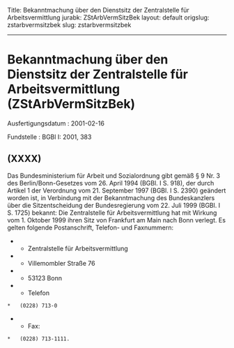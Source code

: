 Title: Bekanntmachung über den Dienstsitz der Zentralstelle für Arbeitsvermittlung
jurabk: ZStArbVermSitzBek
layout: default
origslug: zstarbvermsitzbek
slug: zstarbvermsitzbek

---

# Bekanntmachung über den Dienstsitz der Zentralstelle für Arbeitsvermittlung (ZStArbVermSitzBek)

Ausfertigungsdatum
:   2001-02-16

Fundstelle
:   BGBl I: 2001, 383



## (XXXX)

Das Bundesministerium für Arbeit und Sozialordnung gibt gemäß § 9 Nr.
3 des Berlin/Bonn-Gesetzes vom 26. April 1994 (BGBl. I S. 918), der
durch Artikel 1 der Verordnung vom 21. September 1997 (BGBl. I S.
2390) geändert worden ist, in Verbindung mit der Bekanntmachung des
Bundeskanzlers über die Sitzentscheidung der Bundesregierung vom 22.
Juli 1999 (BGBl. I S. 1725) bekannt:
Die Zentralstelle für Arbeitsvermittlung hat mit Wirkung vom 1.
Oktober 1999 ihren Sitz von Frankfurt am Main nach Bonn verlegt. Es
gelten folgende Postanschrift, Telefon- und Faxnummern:

*    *   Zentralstelle für Arbeitsvermittlung


*    *   Villemombler Straße 76


*    *   53123 Bonn


*    *   Telefon

    *   (0228) 713-0


*    *   Fax:

    *   (0228) 713-1111.




